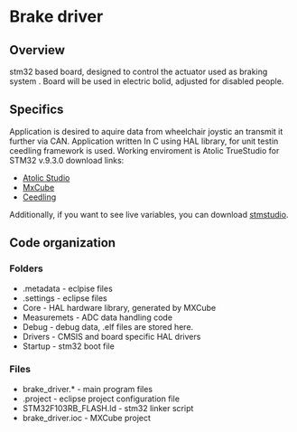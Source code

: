 # Brake driver
## Overview
stm32 based board, designed to control the actuator used as braking system . Board will be used in electric bolid, adjusted for disabled people.

## Specifics
Application is desired to aquire data from wheelchair joystic an transmit it further via CAN.
Application written In C using HAL library, for unit testin ceedling framework is used. Working enviroment is Atolic TrueStudio for STM32 v.9.3.0 
download links:
* [Atolic Studio](https://atollic.com/truestudio/)
* [MxCube](https://www.st.com/en/development-tools/stm32cubemx.html)
* [Ceedling](https://github.com/ThrowTheSwitch/Ceedling)

Additionally, if you want to see live variables, you can  download [stmstudio](https://www.st.com/en/development-tools/stm-studio-stm32.html). 

## Code organization
### Folders
* .metadata - eclpise files
* .settings - eclipse files
* Core - HAL hardware library, generated by MXCube
* Measuremets - ADC data handling code
* Debug - debug data, .elf files are stored here.
* Drivers - CMSIS and board specific HAL drivers
* Startup - stm32 boot file
### Files
* brake_driver.* - main program files
* .project - eclipse project configuration file
* STM32F103RB_FLASH.ld - stm32 linker script 
* brake_driver.ioc - MXCube project 

